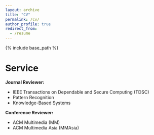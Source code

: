 ```yaml
---
layout: archive
title: "CV"
permalink: /cv/
author_profile: true
redirect_from:
  - /resume
---
```


{% include base_path %}

Service
======
**Journal Reviewer:**

- IEEE Transactions on Dependable and Secure Computing (TDSC)
- Pattern Recognition
- Knowledge-Based Systems

**Conference Reviewer:**

- ACM Multimedia (MM)
- ACM Multimedia Asia (MMAsia)
